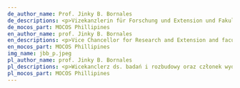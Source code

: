 ```yaml
---
de_author_name: Prof. Jinky B. Bornales
de_descriptions: <p>Vizekanzlerin für Forschung und Extension und Fakultätsmitglied der Abteilung für Physik des MSU-Iligan Institute of Technology, Philippinen. Sie ist Mitglied der Forschungsgruppe für Theoretische Wissenschaften des Premier Research Institute of Science and Mathematics (PRISM) des MSU-IIT (MSU-Iligan Institute of Technology). Zu ihren Forschungsinteressen gehören das funktionale Integral des weißen Rauschens und Polymere, die durch fraktionierte Brownsche Bewegung modelliert werden.</p>
de_mocos_part: MOCOS Phillipines
en_author_name: prof. Jinky B. Bornales
en_descriptions: <p>Vice Chancellor for Research and Extension and faculty member of the Department of Physics of the MSU-Iligan Institute of Technology, Philippines. She is a member of the Theoretical Science Research Group of the Premier Research Institute of Science and Mathematics (PRISM) of MSU-IIT. Her research interests include white noise functional integral and polymers modeled by fractional Brownian Motion. </p>
en_mocos_part: MOCOS Phillipines
img_name: jbb_p.jpeg
pl_author_name: prof. Jinky B. Bornales
pl_descriptions: <p>Wicekanclerz ds. badań i rozbudowy oraz członek wydziału Wydziału Fizyki MSU-Iligan Institute of Technology na Filipinach. Jest członkiem Zespołu Badań Nauk Teoretycznych przy Premier Research Institute of Science and Mathematics (PRISM) MSU-IIT. Jej zainteresowania badawcze obejmują funkcjonalną całkę szumu białego i polimery modelowane przez frakcyjny Ruch Browna.  </p>
pl_mocos_part: MOCOS Phillipines
---
```


